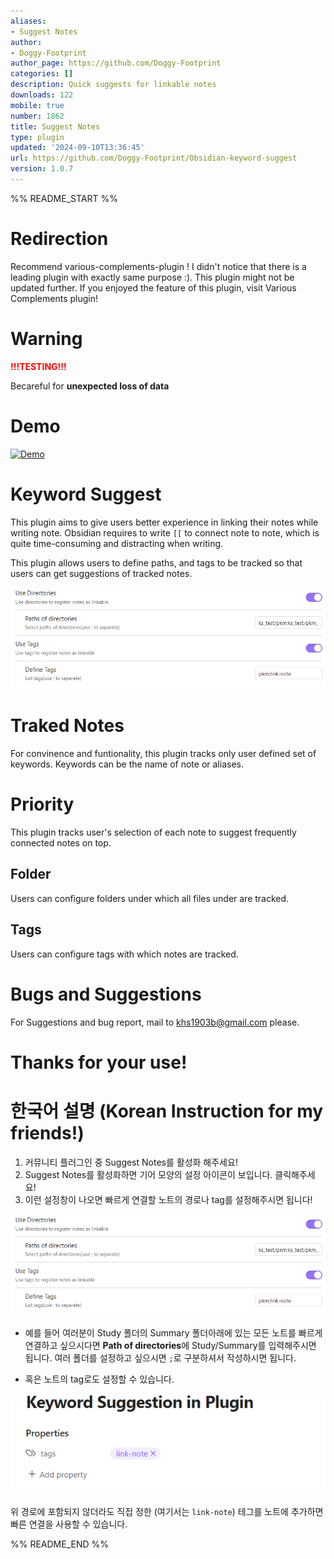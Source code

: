 ```yaml
---
aliases:
- Suggest Notes
author:
- Doggy-Footprint
author_page: https://github.com/Doggy-Footprint
categories: []
description: Quick suggests for linkable notes
downloads: 122
mobile: true
number: 1862
title: Suggest Notes
type: plugin
updated: '2024-09-10T13:36:45'
url: https://github.com/Doggy-Footprint/Obsidian-keyword-suggest
version: 1.0.7
---
```


%% README_START %%


# Redirection
Recommend various-complements-plugin !
I didn't notice that there is a leading plugin with exactly same purpose :). This plugin might not be updated further. 
If you enjoyed the feature of this plugin, visit Various Complements plugin!

# Warning

<span style="color:red">**!!!TESTING!!!**</span>

Becareful for **unexpected loss of data**

# Demo

[![Demo](https://img.youtube.com/vi/6aFwVIqfgIQ/0.jpg)](https://www.youtube.com/watch?v=6aFwVIqfgIQ)

# Keyword Suggest
This plugin aims to give users better experience in linking their notes while writing note. Obsidian requires to write `[[` to connect note to note, which is quite time-consuming and distracting when writing.

This plugin allows users to define paths, and tags to be tracked so that users can get suggestions of tracked notes.

![User Setting](https://raw.githubusercontent.com/Doggy-Footprint/Obsidian-keyword-suggest/HEAD//images/user_setting.png)

# Traked Notes

For convinence and funtionality, this plugin tracks only user defined set of keywords. Keywords can be the name of note or aliases.

# Priority

This plugin tracks user's selection of each note to suggest frequently connected notes on top.

## Folder

Users can configure folders under which all files under are tracked.

## Tags

Users can configure tags with which notes are tracked.

# Bugs and Suggestions

For Suggestions and bug report, mail to khs1903b@gmail.com please.

# Thanks for your use!


# 한국어 설명 (Korean Instruction for my friends!)

1. 커뮤니티 플러그인 중 Suggest Notes를 활성화 해주세요!
2. Suggest Notes를 활성화하면 기어 모양의 설정 아이콘이 보입니다. 클릭해주세요!
3. 이런 설정창이 나오면 빠르게 연결할 노트의 경로나 tag를 설정해주시면 됩니다!

![User Setting](https://raw.githubusercontent.com/Doggy-Footprint/Obsidian-keyword-suggest/HEAD//images/user_setting.png)

- 예를 들어 여러분이 Study 폴더의 Summary 폴더아래에 있는 모든 노트를 빠르게 연결하고 싶으시다면 **Path of directories**에 Study/Summary를 입력해주시면 됩니다. 여러 폴더를 설정하고 싶으시면 `;`로 구분하셔서 작성하시면 됩니다.

- 혹은 노트의 tag로도 설정할 수 있습니다.

![Tag Setting](https://raw.githubusercontent.com/Doggy-Footprint/Obsidian-keyword-suggest/HEAD//images/tag_example.png)

위 경로에 포함되지 않더라도 직접 정한 (여기서는 `link-note`) 테그를 노트에 추가하면 빠른 연결을 사용할 수 있습니다.


%% README_END %%